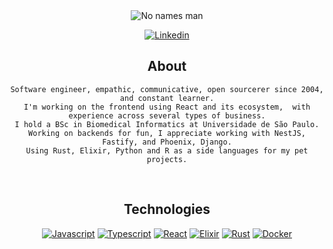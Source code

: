 <section align="center">

<img src="https://media.giphy.com/media/P5wPrhzZDdeJW/giphy.gif" alt="No names man"/>

[![Linkedin](https://img.shields.io/badge/Linkedin-black?style=for-the-badge&logo=linkedin&logoColor=white)](https://www.linkedin.com/in/targiroldo/)
  
</section>

<section align="center">
  
  # About
  
    Software engineer, empathic, communicative, open sourcerer since 2004, and constant learner.
    I'm working on the frontend using React and its ecosystem,  with experience across several types of business.
    I hold a BSc in Biomedical Informatics at Universidade de São Paulo.
    Working on backends for fun, I appreciate working with NestJS, Fastify, and Phoenix, Django.
    Using Rust, Elixir, Python and R as a side languages for my pet projects.
    
</section>

<br/>

<section align="center">
  
  # Technologies

  [![Javascript](https://img.shields.io/badge/Javascript-black?style=for-the-badge&logo=javascript&logoColor=white)](https://javascript.info/)
  [![Typescript](https://img.shields.io/badge/Typescript-black?style=for-the-badge&logo=Typescript&logoColor=white)](https://www.typescriptlang.org/)
  [![React](https://img.shields.io/badge/React-black?style=for-the-badge&logo=react&logoColor=white)](https://reactjs.org/)
  [![Elixir](https://img.shields.io/badge/elixir-black?style=for-the-badge&logo=elixir&logoColor=white)](https://elixir-lang.org/)
  [![Rust](https://img.shields.io/badge/rust-black?style=for-the-badge&logo=rust&logoColor=white)](https://rust-lang.org/)
  [![Docker](https://img.shields.io/badge/-Docker-black?style=for-the-badge&logo=docker&logoColor=white)](https://docker.com/)  
  
</section>
